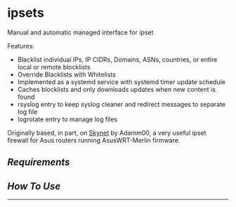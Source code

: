 # ipsets
Manual and automatic managed interface for ipset

Features:

* Blacklist individual IPs, IP CIDRs, Domains, ASNs, countries, or entire local or remote blocklists
* Override Blacklists with Whitelists
* Implemented as a systemd service with systemd timer update schedule
* Caches blocklists and only downloads updates when new content is found
* rsyslog entry to keep syslog cleaner and redirect messages to separate log file
* logrotate entry to manage log files

Originally based, in part, on [Skynet](https://github.com/Adamm00/IPSet_ASUS) by Adamm00, a very useful ipset firewall for Asus routers running AsusWRT-Merlin firmware.

## ***Requirements***

## ***How To Use***

---

```

```
